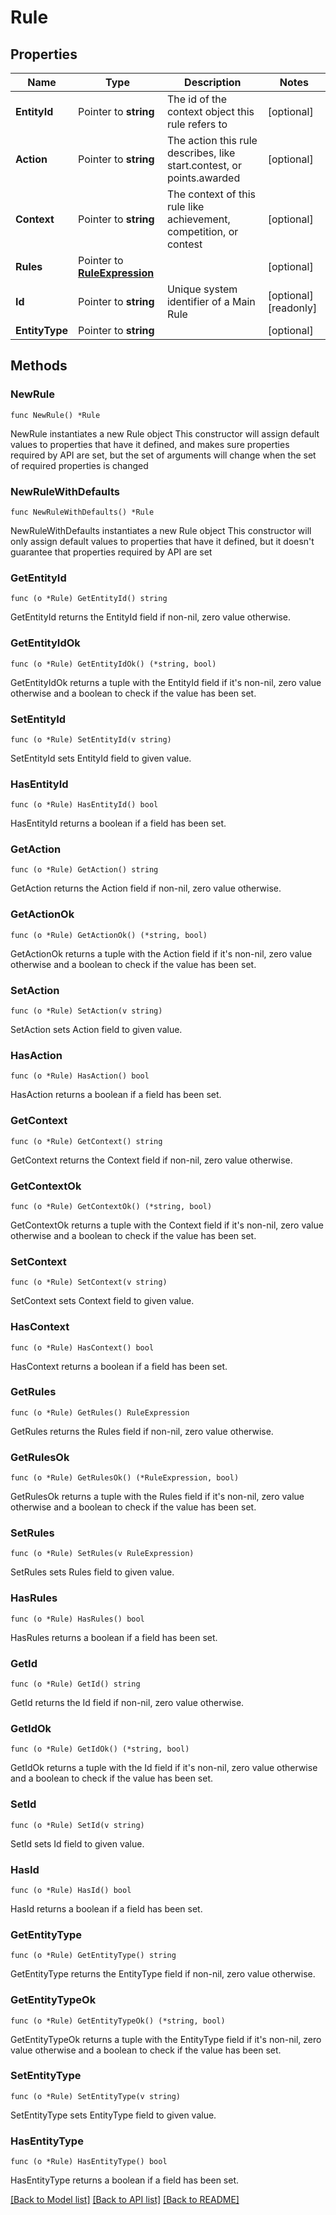 # Rule

## Properties

Name | Type | Description | Notes
------------ | ------------- | ------------- | -------------
**EntityId** | Pointer to **string** | The id of the context object this rule refers to | [optional] 
**Action** | Pointer to **string** | The action this rule describes, like start.contest, or points.awarded | [optional] 
**Context** | Pointer to **string** | The context of this rule like achievement, competition, or contest  | [optional] 
**Rules** | Pointer to [**RuleExpression**](RuleExpression.md) |  | [optional] 
**Id** | Pointer to **string** | Unique system identifier of a Main Rule | [optional] [readonly] 
**EntityType** | Pointer to **string** |  | [optional] 

## Methods

### NewRule

`func NewRule() *Rule`

NewRule instantiates a new Rule object
This constructor will assign default values to properties that have it defined,
and makes sure properties required by API are set, but the set of arguments
will change when the set of required properties is changed

### NewRuleWithDefaults

`func NewRuleWithDefaults() *Rule`

NewRuleWithDefaults instantiates a new Rule object
This constructor will only assign default values to properties that have it defined,
but it doesn't guarantee that properties required by API are set

### GetEntityId

`func (o *Rule) GetEntityId() string`

GetEntityId returns the EntityId field if non-nil, zero value otherwise.

### GetEntityIdOk

`func (o *Rule) GetEntityIdOk() (*string, bool)`

GetEntityIdOk returns a tuple with the EntityId field if it's non-nil, zero value otherwise
and a boolean to check if the value has been set.

### SetEntityId

`func (o *Rule) SetEntityId(v string)`

SetEntityId sets EntityId field to given value.

### HasEntityId

`func (o *Rule) HasEntityId() bool`

HasEntityId returns a boolean if a field has been set.

### GetAction

`func (o *Rule) GetAction() string`

GetAction returns the Action field if non-nil, zero value otherwise.

### GetActionOk

`func (o *Rule) GetActionOk() (*string, bool)`

GetActionOk returns a tuple with the Action field if it's non-nil, zero value otherwise
and a boolean to check if the value has been set.

### SetAction

`func (o *Rule) SetAction(v string)`

SetAction sets Action field to given value.

### HasAction

`func (o *Rule) HasAction() bool`

HasAction returns a boolean if a field has been set.

### GetContext

`func (o *Rule) GetContext() string`

GetContext returns the Context field if non-nil, zero value otherwise.

### GetContextOk

`func (o *Rule) GetContextOk() (*string, bool)`

GetContextOk returns a tuple with the Context field if it's non-nil, zero value otherwise
and a boolean to check if the value has been set.

### SetContext

`func (o *Rule) SetContext(v string)`

SetContext sets Context field to given value.

### HasContext

`func (o *Rule) HasContext() bool`

HasContext returns a boolean if a field has been set.

### GetRules

`func (o *Rule) GetRules() RuleExpression`

GetRules returns the Rules field if non-nil, zero value otherwise.

### GetRulesOk

`func (o *Rule) GetRulesOk() (*RuleExpression, bool)`

GetRulesOk returns a tuple with the Rules field if it's non-nil, zero value otherwise
and a boolean to check if the value has been set.

### SetRules

`func (o *Rule) SetRules(v RuleExpression)`

SetRules sets Rules field to given value.

### HasRules

`func (o *Rule) HasRules() bool`

HasRules returns a boolean if a field has been set.

### GetId

`func (o *Rule) GetId() string`

GetId returns the Id field if non-nil, zero value otherwise.

### GetIdOk

`func (o *Rule) GetIdOk() (*string, bool)`

GetIdOk returns a tuple with the Id field if it's non-nil, zero value otherwise
and a boolean to check if the value has been set.

### SetId

`func (o *Rule) SetId(v string)`

SetId sets Id field to given value.

### HasId

`func (o *Rule) HasId() bool`

HasId returns a boolean if a field has been set.

### GetEntityType

`func (o *Rule) GetEntityType() string`

GetEntityType returns the EntityType field if non-nil, zero value otherwise.

### GetEntityTypeOk

`func (o *Rule) GetEntityTypeOk() (*string, bool)`

GetEntityTypeOk returns a tuple with the EntityType field if it's non-nil, zero value otherwise
and a boolean to check if the value has been set.

### SetEntityType

`func (o *Rule) SetEntityType(v string)`

SetEntityType sets EntityType field to given value.

### HasEntityType

`func (o *Rule) HasEntityType() bool`

HasEntityType returns a boolean if a field has been set.


[[Back to Model list]](../README.md#documentation-for-models) [[Back to API list]](../README.md#documentation-for-api-endpoints) [[Back to README]](../README.md)


